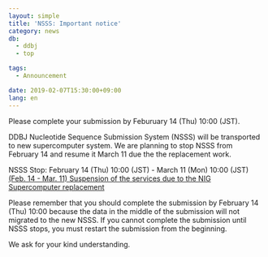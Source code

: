 ```yaml
---
layout: simple
title: 'NSSS: Important notice'
category: news
db:
  - ddbj
  - top

tags:
  - Announcement

date: 2019-02-07T15:30:00+09:00
lang: en
---
```


<p><span class="bold">Please complete your submission by Feburuary 14 (Thu) 10:00 (JST).</span></p>

<p>DDBJ Nucleotide Sequence Submission System (NSSS) will be transported to new supercomputer system. We are planning to stop NSSS from February 14 and resume it March 11 due the the replacement work.</p>

<p>NSSS Stop: February 14 (Thu) 10:00 (JST) - March 11 (Mon) 10:00 (JST)<br><a href="/news/en/2019-02-07-e.html">(Feb. 14 - Mar. 11) Suspension of the services due to the NIG Supercomputer replacement</a></p>

<p><span class="bold">Please remember that you should complete the submission by February 14 (Thu) 10:00 because the data in the middle of the submission will not migrated to the new NSSS.</span> If you cannot complete the submission until NSSS stops, you must restart the submission from the beginning.</p>

<p>We ask for your kind understanding.</p>
